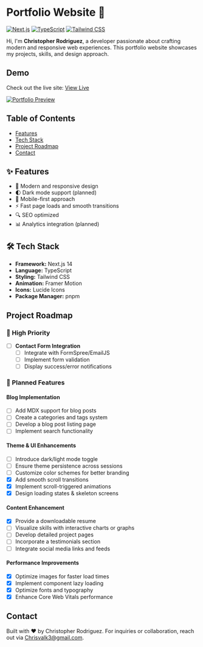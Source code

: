 # Portfolio Website 🚀

[![Next.js](https://img.shields.io/badge/Next.js-14-black?style=flat-square&logo=next.js)](https://nextjs.org/)
[![TypeScript](https://img.shields.io/badge/TypeScript-5-blue?style=flat-square&logo=typescript)](https://www.typescriptlang.org/)
[![Tailwind CSS](https://img.shields.io/badge/Tailwind-3-38B2AC?style=flat-square&logo=tailwind-css)](https://tailwindcss.com/)

Hi, I'm **Christopher Rodriguez**, a developer passionate about crafting modern and responsive web experiences. This portfolio website showcases my projects, skills, and design approach.

## Demo

Check out the live site: [View Live](https://portfolio-v1-delta-five.vercel.app/)

[![Portfolio Preview](https://portfolio-v1-delta-five.vercel.app/opengraph-image)](https://portfolio-v1-delta-five.vercel.app/)

## Table of Contents

- [Features](#features)
- [Tech Stack](#tech-stack)
- [Project Roadmap](#project-roadmap)
- [Contact](#contact)

## ✨ Features

- 🎨 Modern and responsive design
- 🌓 Dark mode support (planned)
- 📱 Mobile-first approach
- ⚡ Fast page loads and smooth transitions
- 🔍 SEO optimized
- 📊 Analytics integration (planned)

## 🛠️ Tech Stack

- **Framework:** Next.js 14
- **Language:** TypeScript
- **Styling:** Tailwind CSS
- **Animation:** Framer Motion
- **Icons:** Lucide Icons
- **Package Manager:** pnpm

## Project Roadmap

### 🎯 High Priority

- [ ] **Contact Form Integration**
  - [ ] Integrate with FormSpree/EmailJS
  - [ ] Implement form validation
  - [ ] Display success/error notifications

### 🌟 Planned Features

#### Blog Implementation

- [ ] Add MDX support for blog posts
- [ ] Create a categories and tags system
- [ ] Develop a blog post listing page
- [ ] Implement search functionality

#### Theme & UI Enhancements

- [ ] Introduce dark/light mode toggle
- [ ] Ensure theme persistence across sessions
- [ ] Customize color schemes for better branding
- [x] Add smooth scroll transitions
- [x] Implement scroll-triggered animations
- [x] Design loading states & skeleton screens

#### Content Enhancement

- [x] Provide a downloadable resume
- [ ] Visualize skills with interactive charts or graphs
- [ ] Develop detailed project pages
- [ ] Incorporate a testimonials section
- [ ] Integrate social media links and feeds

#### Performance Improvements

- [x] Optimize images for faster load times
- [x] Implement component lazy loading
- [x] Optimize fonts and typography
- [x] Enhance Core Web Vitals performance

## Contact

Built with ❤️ by Christopher Rodriguez.
For inquiries or collaboration, reach out via [Chrisvalk3@gmail.com](mailto:Chrisvalk3@gmail.com).
